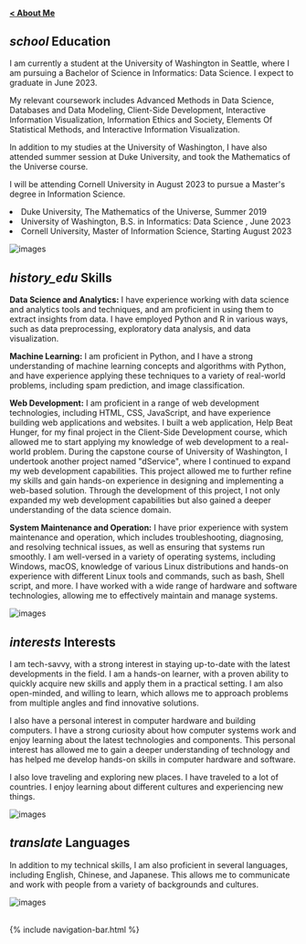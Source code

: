 #### <a href="/">< About Me </a>

<h2><i class="material-icons notranslate" style="font-size: 1em;">school</i> Education </h2>

I am currently a student at the University of Washington in Seattle, where I am pursuing a Bachelor of Science in Informatics: Data Science. I expect to graduate in June 2023.

My relevant coursework includes Advanced Methods in Data Science, Databases and Data Modeling, Client-Side Development, Interactive Information Visualization, Information Ethics and Society, Elements Of Statistical Methods, and Interactive Information Visualization.

In addition to my studies at the University of Washington, I have also attended summer session at Duke University, and took the Mathematics of the Universe course. 

I will be attending Cornell University in August 2023 to pursue a Master's degree in Information Science.

<li>Duke University, The Mathematics of the Universe, Summer 2019</li>
<li>University of Washington, B.S. in Informatics: Data Science , June 2023</li>
<li>Cornell University, Master of Information Science, Starting August 2023</li>

<img class="img" id="auto-change-image" alt="images"
      src="{{ site.baseurl }}/assets/images/unsplash-uw.jpeg">

<h2><i class="material-icons notranslate" style="font-size: 1em;">history_edu</i> Skills </h2>

**Data Science and Analytics:** I have experience working with data science and analytics tools and techniques, and am proficient in using them to extract insights from data. I have employed Python and R in various ways, such as data preprocessing, exploratory data analysis, and data visualization.

**Machine Learning:** I am proficient in Python, and I have a strong understanding of machine learning concepts and algorithms with Python, and have experience applying these techniques to a variety of real-world problems, including spam prediction, and image classification.

**Web Development:** I am proficient in a range of web development technologies, including HTML, CSS, JavaScript, and have experience building web applications and websites. I built a web application, Help Beat Hunger, for my final project in the Client-Side Development course, which allowed me to start applying my knowledge of web development to a real-world problem. During the capstone course of University of Washington, I undertook another project named "dService", where I continued to expand my web development capabilities. This project allowed me to further refine my skills and gain hands-on experience in designing and implementing a web-based solution. Through the development of this project, I not only expanded my web development capabilities but also gained a deeper understanding of the data science domain.

**System Maintenance and Operation:** I have prior experience with system maintenance and operation, which includes troubleshooting, diagnosing, and resolving technical issues, as well as ensuring that systems run smoothly. I am well-versed in a variety of operating systems, including Windows, macOS, knowledge of various Linux distributions and hands-on experience with different Linux tools and commands, such as bash, Shell script, and more. I have worked with a wide range of hardware and software technologies, allowing me to effectively maintain and manage systems.

<img class="img" id="auto-change-image" alt="images"
      src="{{ site.baseurl }}/assets/images/unsplash-htop.jpeg">

<h2><i class="material-icons notranslate" style="font-size: 1em;">interests</i> Interests </h2>

I am tech-savvy, with a strong interest in staying up-to-date with the latest developments in the field. I am a hands-on learner, with a proven ability to quickly acquire new skills and apply them in a practical setting. I am also open-minded, and willing to learn, which allows me to approach problems from multiple angles and find innovative solutions.

I also have a personal interest in computer hardware and building computers. I have a strong curiosity about how computer systems work and enjoy learning about the latest technologies and components. This personal interest has allowed me to gain a deeper understanding of technology and has helped me develop hands-on skills in computer hardware and software.

I also love traveling and exploring new places. I have traveled to a lot of countries. I enjoy learning about different cultures and experiencing new things.

<img class="img" id="auto-change-image" alt="images"
      src="{{ site.baseurl }}/assets/images/ships.jpg">

<h2><i class="material-icons notranslate" style="font-size: 1em;">translate</i> Languages </h2>

In addition to my technical skills, I am also proficient in several languages, including English, Chinese, and Japanese. This allows me to communicate and work with people from a variety of backgrounds and cultures.

<img class="img" id="auto-change-image" alt="images"
      src="{{ site.baseurl }}/assets/images/hilo.jpg">

<br>
{% include navigation-bar.html %}
